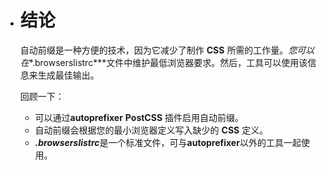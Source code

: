 - # 结论

  自动前缀是一种方便的技术，因为它减少了制作 **CSS** 所需的工作量。*您可以在**.browserslistrc***文件中维护最低浏览器要求。然后，工具可以使用该信息来生成最佳输出。

  回顾一下：

  - 可以通过**autoprefixer** **PostCSS** 插件启用自动前缀。
  - 自动前缀会根据您的最小浏览器定义写入缺少的 **CSS** 定义。
  - ***.browserslistrc***是一个标准文件，可与**autoprefixer**以外的工具一起使用。

